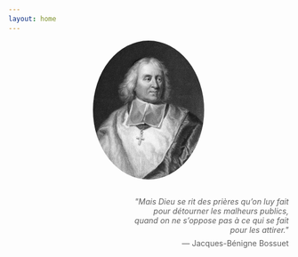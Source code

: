 ```yaml
---
layout: home
---
```


<div style="text-align: center; margin-bottom: 2em;">
  <img src="/assets/bossuet_photo.jpg" alt="Photo de Jacques-Bénigne Bossuet" style="width: 200px; border-radius: 50%;">
</div>

<div style="max-width: 60%; margin-left: auto; margin-right: 0; text-align: right;">
  <blockquote style="border: none; padding: 0;">
    <p style="margin-bottom: 0.5em; font-style: italic;">"Mais Dieu se rit des prières qu’on luy fait pour détourner les malheurs publics, quand on ne s’oppose pas à ce qui se fait pour les attirer."</p>
    <footer>— Jacques-Bénigne Bossuet</footer>
  </blockquote>
</div>

<br>
